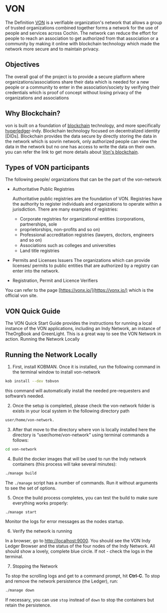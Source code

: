 # VON

The Definition [VON](https://github.com/bcgov/von) is a verifiable organization's network that allows a group of trusted organizations combined together forms a network for the use of people and services across Cochin. The network can reduce the effort for people to reach an association to get authorized from that association or a community by making it online with blockchain technology which made the network more secure and to maintain privacy.

## Objectives

The overall goal of the project is to provide a secure platform where organizations/associations share their data which is needed for a new people or a community to enter in the association/society by verifying their credentials which is proof of concept without losing privacy of the organizations and associations 

## Why Blockchain?

von is built on a foundation of [blockchain](https://en.wikipedia.org/wiki/Blockchain) technology, and more specifically [hyperledger](https://en.wikipedia.org/wiki/Hyperledger)-indy. Blockchain technology focused on decentralized identity [DIDs]. Blockchain provides the data secure by directly storing the data in the network which is sovrin network, only authorized people can view the data in the network but no one has access to write the data on their own. you can refer the link to get more details about [Von's blockchain](https://vonx.io/getting_started/vons-blockchain-basis/).

## Types of VON participants

The following people/ organizations that can be the part of the von-network
 - Authoritative Public Registries
    
    Authoritative public registries are the foundation of VON. Registries have the authority to register individuals and organizations to operate within a jurisdiction. There are many examples of registries:
    - Corporate registries for organizational entities (corporations, partnerships, sole 
    - proprietorships, non-profits and so on)
    - Professional accreditation registries (lawyers, doctors, engineers and so on)
    - Associations such as colleges and universities
    - Land title registries

- Permits and Licenses Issuers
    The organizations which can provide licenses/ permits to public entities that are authorized by a registry can enter into the network.
- Registration, Permit and Licence Verifiers

You can refer to the page [https://vonx.io/](https://vonx.io/) which is the official von site.

## VON Quick Guide

The VON Quick Start Guide provides the instructions for running a local instance of the VON applications, including an Indy Network, an instance of TheOrgBook and GreenLight. This is a great way to see the VON Network in action.
Running the Network Locally

## Running the Network Locally

1. First, install KOBMAN. Once it is installed, run the following command in the terminal window to install von-network 
```bash
kob install --dev tobvon
```
this command will automatically install the needed pre-requesters and software’s needed. 

2. Once the setup is completed, please check the von-network folder is exists in your local system in the following directory path 

```bash
user/home/von-network.
```

3. After that move to the directory where von is locally installed here the directory is “user/home/von-network” using terminal commands a follows:

```bash
cd von-network
```

4. Build the docker images that will be used to run the Indy network containers (this process will take several minutes):

```bash
./manage build
```

The `./manage` script has a number of commands. Run it without arguments to see the set of options.

5. Once the build process completes, you can test the build to make sure everything works properly:

```bash
./manage start
```

Monitor the logs for error messages as the nodes startup.

6. Verify the network is running

In a browser, go to [http://localhost:9000](http://localhost:9000). You should see the VON Indy Ledger Browser and the status of the four nodes of the Indy Network. All should show a lovely, complete blue circle. If not - check the logs in the terminal.

7. Stopping the Network

To stop the scrolling logs and get to a command prompt, hit **Ctrl-C**.  To stop and remove the network persistence (the Ledger), run:

```bash
./manage down
```

If necessary, you can use `stop` instead of `down` to stop the containers but retain the persistence.
